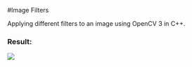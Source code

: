 #Image Filters<br>
<p>Applying different filters to an image using OpenCV 3 in C++.</p>
<h3>Result:</h3>
<img src="https://raw.githubusercontent.com/0Skywalker/OpenCV-Examples/master/Image_filters/result.PNG"/>
